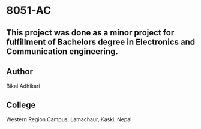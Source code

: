 8051-AC
=======
This project was done as a minor project for fulfillment of Bachelors degree in Electronics and Communication engineering.
--------------

## Author
Bikal Adhikari

## College
Western Region Campus, 
Lamachaur, Kaski, Nepal
